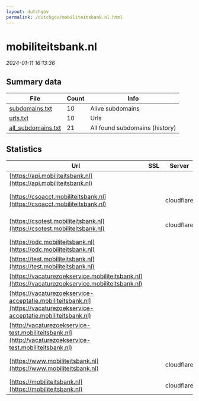 ```yaml
---
layout: dutchgov
permalink: /dutchgov/mobiliteitsbank.nl.html
---
```



# mobiliteitsbank.nl
*2024-01-11 16:13:36*
## Summary data


| File       | Count | Info |
|------------|-------|------|
|[subdomains.txt](/data/mobiliteitsbank.nl/subdomains.txt)|10|Alive subdomains|
|[urls.txt](/data/mobiliteitsbank.nl/urls.txt)|10|Urls|
|[all_subdomains.txt](/data/mobiliteitsbank.nl/all_subdomains.txt)|21|All found subdomains (history)|


## Statistics


| Url | SSL | Server | Cookie | HSTS | CSP | XFO | XXP | RP | Tech |Title |
|------------|-------|------|------|------|------|------|------|------|------|------|
|[https://api.mobiliteitsbank.nl](https://api.mobiliteitsbank.nl)| || |:white_check_mark: | | :white_check_mark: | :white_check_mark: | :white_check_mark: |HSTS|Mobiliteitsbank|
|[https://csoacct.mobiliteitsbank.nl](https://csoacct.mobiliteitsbank.nl)| |cloudflare|:white_check_mark: |:white_check_mark: | | | | :white_check_mark: |Basic Cloudflare HSTS|Authentication R...|
|[https://csotest.mobiliteitsbank.nl](https://csotest.mobiliteitsbank.nl)| |cloudflare|:white_check_mark: |:white_check_mark: | | | | :white_check_mark: |Basic Cloudflare HSTS|Authentication R...|
|[https://odc.mobiliteitsbank.nl](https://odc.mobiliteitsbank.nl)| || |:white_check_mark: | | :white_check_mark: | :white_check_mark: | :white_check_mark: |HSTS|Mobiliteitsbank|
|[https://test.mobiliteitsbank.nl](https://test.mobiliteitsbank.nl)| || |:white_check_mark: | | :white_check_mark: | :white_check_mark: | :white_check_mark: |Basic HSTS||
|[https://vacaturezoekservice.mobiliteitsbank.nl](https://vacaturezoekservice.mobiliteitsbank.nl)| || |:white_check_mark: | | | | :white_check_mark: |HSTS||
|[https://vacaturezoekservice-acceptatie.mobiliteitsbank.nl](https://vacaturezoekservice-acceptatie.mobiliteitsbank.nl)| || | | | | | :white_check_mark: |||
|[http://vacaturezoekservice-test.mobiliteitsbank.nl](http://vacaturezoekservice-test.mobiliteitsbank.nl)| || | | | | | :white_check_mark: |||
|[https://www.mobiliteitsbank.nl](https://www.mobiliteitsbank.nl)| |cloudflare|:white_check_mark: |:white_check_mark: | | :white_check_mark: | :white_check_mark: | :white_check_mark: |Cloudflare HSTS Java||
|[https://mobiliteitsbank.nl](https://mobiliteitsbank.nl)| |cloudflare|:white_check_mark: |:white_check_mark: | | :white_check_mark: | :white_check_mark: | :white_check_mark: |Cloudflare HSTS||